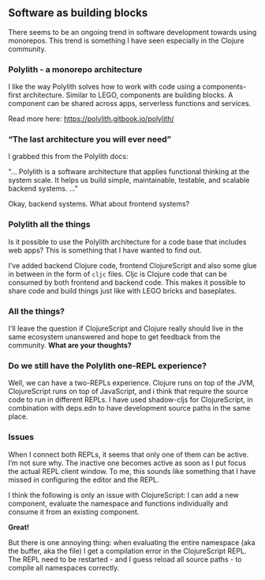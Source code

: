 ## Software as building blocks 
There seems to be an ongoing trend in software development towards using monorepos. 
This trend is something I have seen especially in the Clojure community. 

### Polylith - a monorepo architecture
I like the way Polylith solves how to work with code using a components-first architecture. 
Similar to LEGO, components are building blocks. A component can be shared across apps, serverless functions and services.

Read more here: https://polylith.gitbook.io/polylith/

### “The last architecture you will ever need”
I grabbed this from the Polylith docs: 

"... Polylith is a software architecture that applies functional thinking at the system scale. It helps us build simple, 
maintainable, testable, and scalable backend systems. ..."

Okay, backend systems. What about frontend systems?

### Polylith all the things
Is it possible to use the Polylith architecture for a code base that includes web apps? This is something that I 
have wanted to find out. 

I’ve added backend Clojure code, frontend ClojureScript and also some glue in between in the form of `cljc` files. 
Cljc is Clojure code that can be consumed by both frontend and backend code. 
This makes it possible to share code and build things just like with LEGO bricks and baseplates. 

### All the things?
I'll leave the question if ClojureScript and Clojure really should live in the same ecosystem unanswered and hope to get feedback from the community. 
__What are your thoughts?__

### Do we still have the Polylith one-REPL experience?
Well, we can have a two-REPLs experience. Clojure runs on top of the JVM, ClojureScript runs on top of JavaScript, 
and i think that require the source code to run in different REPLs. I have used shadow-cljs for ClojureScript, 
in combination with deps.edn to have development source paths in the same place.

### Issues
When I connect both REPLs, it seems that only one of them can be active. I’m not sure why. 
The inactive one becomes active as soon as I put focus the actual REPL client window. 
To me, this sounds like something that I have missed in configuring the editor and the REPL.

I think the following is only an issue with ClojureScript: I can add a new component, 
evaluate the namespace and functions individually and consume it from an existing component.

__Great!__ 

But there is one annoying thing: when evaluating the entire namespace (aka the buffer, aka the file) 
I get a compilation error in the ClojureScript REPL. The REPL need to be restarted - and I guess reload all source paths - 
to compile all namespaces correctly.
